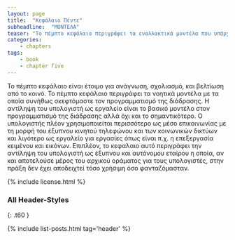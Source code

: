 ```yaml
---
layout: page
title:  "Κεφάλαιο Πέντε"
subheadline:  "ΜΟΝΤΕΛΑ"
teaser: "Το πέμπτο κεφάλαιο περιγράφει τα εναλλακτικά μοντέλα που υπάρχουν για την κατανόηση του προγραμματισμού της διάδρασης."
categories:
    - chapters
tags:
    - book
    - chapter five
---
```


Το πέμπτο κεφάλαιο είναι έτοιμο για ανάγνωση, σχολιασμό, και βελτίωση από το κοινό. Το πέμπτο κεφάλαιο περιγράφει τα νοητικά μοντέλα με τα οποία συνήθως σκεφτόμαστε τον προγραμματισμό της διάδρασης. Η αντίληψη του υπολογιστή ως εργαλείο είναι το βασικό μοντέλο στον προγραμματισμό της διάδρασης αλλά όχι και το σημαντικότερο. Ο υπολογιστής πλέον χρησιμοποιείται περισσότερο ως μέσο επικοινωνίας με τη μορφή του έξυπνου κινητού τηλεφώνου και των κοινωνικών δικτύων και λιγότερο ως εργαλείο για εργασίες όπως είναι π.χ. η επεξεργασία κειμένου και εικόνων. Επιπλέον, το κεφαλαιο αυτό περιγράφει την αντίληψη του υπολογιστή ως έξυπνου και αυτόνομου εταίρου η οποία, αν και αποτελούσε μέρος του αρχικού οράματος για τους υπολογιστές, στην πράξη δεν έχει αποδειχτεί τόσο χρήσιμη όσο φανταζόμασταν.

{% include license.html %}

### All Header-Styles
{: .t60 }

{% include list-posts.html tag='header' %}
